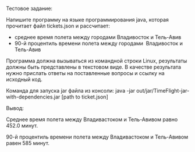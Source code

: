 Тестовое задание:

Напишите программу на языке программирования java, которая прочитает файл tickets.json и рассчитает:

- среднее время полета между городами Владивосток и Тель-Авив
- 90-й процентиль времени полета между городами  Владивосток и Тель-Авив

Программа должна вызываться из командной строки Linux, результаты должны быть представлены в текстовом виде. 
В качестве результата нужно прислать ответы на поставленные вопросы и ссылку на исходный код.

Команда для запуска jar файла из консоли:
java -jar out/jar/TimeFlight-jar-with-dependencies.jar [path to ticket.json]

Вывод:

Среднее время полета между Владивастоком и Тель-Авивом равно 452.0 минут.

90-й процентиль времени полета между Владивастоком и Тель-Авивом равен 585 минут.





